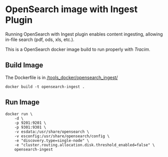 # OpenSearch image with Ingest Plugin

Running OpenSearch with Ingest plugin enables content ingesting, allowing in-file search (pdf, ods, xls, etc.).

This is a OpenSearch docker image build to run properly with _Tracim_.

## Build Image

The Dockerfile is in [/tools_docker/opensearch_ingest/](/tools_docker/opensearch_ingest/)

    docker build -t opensearch-ingest .

## Run Image

    docker run \
        -d \
        -p 9201:9201 \
        -p 9301:9301 \
        -v esdata:/usr/share/opensearch \
        -v esconfig:/usr/share/opensearch/config \
        -e "discovery.type=single-node" \
        -e "cluster.routing.allocation.disk.threshold_enabled=false" \
        opensearch-ingest
